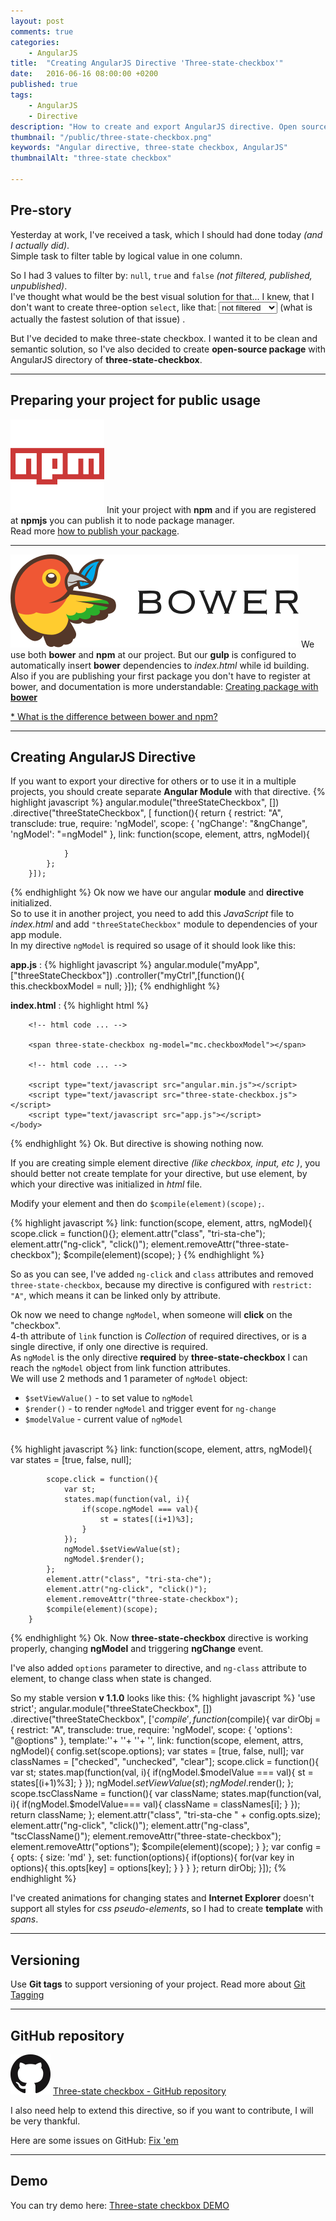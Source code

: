 ```yaml
---
layout: post
comments: true
categories:
    - AngularJS
title:  "Creating AngularJS Directive 'Three-state-checkbox'"
date:   2016-06-16 08:00:00 +0200
published: true
tags: 
    - AngularJS
    - Directive
description: "How to create and export AngularJS directive. Open source project, published on GitHub. How to update scope in angular directive"
thumbnail: "/public/three-state-checkbox.png"
keywords: "Angular directive, three-state checkbox, AngularJS"
thumbnailAlt: "three-state checkbox"

---
```



## Pre-story

Yesterday at work, I've received a task, which I should had done today _(and I actually did)_. <br/>Simple task to filter table by logical value in one column.

So I had 3 values to filter by: `null`, `true` and `false` _(not filtered, published, unpublished)_.<br/>
I've thought what would be the best visual solution for that... 
I knew, that I don't want to create three-option `select`, like that: 
<select>
    <option selected>not filtered</option>
    <option>published</option>
    <option>unpublished</option>
</select>
(what is actually the fastest solution of that issue) .

But I've decided to make three-state checkbox. I wanted it to be clean and semantic solution, 
so I've also decided to create **open-source package** with AngularJS directory of **three-state-checkbox**.
<!--more-->

___

## Preparing your project for public usage

![npm logo](/public/npm-logo.png "Node package manager")
Init your project with **npm** and if you are registered at __npmjs__ you can publish it to node package manager.<br/>
Read more [how to publish your package](https://docs.npmjs.com/getting-started/publishing-npm-packages).

___

![bower logo](/public/bower-logo.svg "bower")
We use both **bower** and **npm** at our project. But our **gulp** is configured to automatically insert **bower** dependencies to _index.html_ while id building. <br/>
Also if you are publishing your first package you don't have to register at bower, and documentation is more understandable: 
[Creating package with **bower**](https://bower.io/docs/creating-packages/)<br/>

[* What is the difference between bower and npm?](http://stackoverflow.com/a/18652918/4450072)


___

## Creating AngularJS Directive

If you want to export your directive for others or to use it in a multiple projects, you should create separate **Angular Module** 
with that directive.
{% highlight javascript %}
    angular.module("threeStateCheckbox", [])
        .directive("threeStateCheckbox", [ function(){
            return {
                restrict: "A",
                transclude: true,
                require: 'ngModel',
                scope: {
                    'ngChange': "&ngChange",
                    'ngModel': "=ngModel"
                },
                link: function(scope, element, attrs, ngModel){
                    
                }
            };
        }]);
{% endhighlight %}
Ok now we have our angular **module** and **directive** initialized. <br/>
So to use it in another project, you need to add this _JavaScript_ file to _index.html_ and add `"threeStateCheckbox"` module to dependencies of your app module.<br/>
In my directive `ngModel` is required so usage of it should look like this:

**app.js** :
{% highlight javascript %}
    angular.module("myApp", ["threeStateCheckbox"])
        .controller("myCtrl",[function(){
            this.checkboxModel = null;
        }]);
{% endhighlight %}

**index.html** :
{% highlight html %}
    <head>
        <!-- title, etc ... -->
        <link rel="text/css" href="three-state-checkbox.css"/>
    </head>
    <body ng-app="myApp" ng-controller="myCtrl as mc">
    
        <!-- html code ... -->
        
        <span three-state-checkbox ng-model="mc.checkboxModel"></span>
        
        <!-- html code ... -->
        
        <script type="text/javascript src="angular.min.js"></script>
        <script type="text/javascript src="three-state-checkbox.js"></script>
        <script type="text/javascript src="app.js"></script>
    </body>
{% endhighlight %}
Ok. But directive is showing nothing now.

If you are creating simple element directive _(like checkbox, input, etc )_, you should better not create template for your directive, but use element, 
by which your directive was initialized in _html_ file. 

Modify your element and then do `$compile(element)(scope);`. 

{% highlight javascript %}
    link: function(scope, element, attrs, ngModel){
        scope.click = function(){};
        element.attr("class", "tri-sta-che");
        element.attr("ng-click", "click()");
        element.removeAttr("three-state-checkbox");
        $compile(element)(scope);
    }
{% endhighlight %}

So as you can see, I've added `ng-click` and `class` attributes and removed `three-state-checkbox`, because my directive is configured with `restrict: "A"`, which means it can be linked only by attribute. 

Ok now we need to change `ngModel`, when someone will **click** on the "checkbox". <br/>
4-th attribute of `link` function is _Collection_ of required directives, or is a single directive, if only one directive is required. <br/>
As `ngModel` is the only directive **required** by **three-state-checkbox** I can reach the `ngModel` object from link function attributes.<br/> 
We will use 2 methods and 1 parameter of `ngModel` object:

* `$setViewValue()` - to set value to `ngModel`
* `$render()` - to render `ngModel` and trigger event for `ng-change`
* `$modelValue` - current value of `ngModel`

<br/>
{% highlight javascript %}
        link: function(scope, element, attrs, ngModel){
            var states = [true, false, null];
            
            scope.click = function(){
                var st;
                states.map(function(val, i){
                    if(scope.ngModel === val){
                        st = states[(i+1)%3];
                    }
                });
                ngModel.$setViewValue(st);
                ngModel.$render();
            };
            element.attr("class", "tri-sta-che");
            element.attr("ng-click", "click()");
            element.removeAttr("three-state-checkbox");
            $compile(element)(scope);
        }
{% endhighlight %}
Ok. Now **three-state-checkbox** directive is working properly, changing **ngModel** and triggering **ngChange** event. 

I've also added `options` parameter to directive, and `ng-class` attribute to element, to change class when state is changed. 

So my stable version **v 1.1.0** looks like this: 
{% highlight javascript %}
    'use strict';
    angular.module("threeStateCheckbox", [])
        .directive("threeStateCheckbox", ['$compile', function($compile){
            var dirObj = {
                restrict: "A",
                transclude: true,
                require: 'ngModel',
                scope: {
                    'options': "@options"
                },
                template:'<span class="tsc-b tsc-b-t"></span>'+
                '<span class="tsc-b tsc-b-l"></span>'+
                '<span class="tsc-b tsc-b-r"></span>'+
                '<span class="tsc-b tsc-b-b"></span>',
                link: function(scope, element, attrs, ngModel){
                    config.set(scope.options);
                    var states = [true, false, null];
                    var classNames = ["checked", "unchecked", "clear"];
                    scope.click = function(){
                        var st;
                        states.map(function(val, i){
                            if(ngModel.$modelValue === val){
                                st = states[(i+1)%3];
                            }
                        });
                        ngModel.$setViewValue(st);
                        ngModel.$render();
                    };
                    scope.tscClassName = function(){
                        var className;
                        states.map(function(val, i){
                            if(ngModel.$modelValue=== val){
                                className = classNames[i];
                            }
                        });
                        return className;
                    };
                    element.attr("class", "tri-sta-che " + config.opts.size);
                    element.attr("ng-click", "click()");
                    element.attr("ng-class", "tscClassName()");
                    element.removeAttr("three-state-checkbox");
                    element.removeAttr("options");
                    $compile(element)(scope);
                }
            };
            var config = {
                opts: {
                    size: 'md'
                },
                set: function(options){
                    if(options){
                        for(var key in options){
                            this.opts[key] = options[key];
                        }
                    }
                }
            };
            return dirObj;
        }]);
{% endhighlight %}

I've created animations for changing states and **Internet Explorer** doesn't support all styles for _css pseudo-elements_, so I had to create **template** with _spans_.

___

## Versioning

Use **Git tags** to support versioning of your project. Read more about [Git Tagging](https://git-scm.com/book/en/v2/Git-Basics-Tagging)
        
___

## GitHub repository

![GitHub logo](/public/github.png "GitHub") 
[Three-state checkbox - GitHub repository](https://github.com/antontemchenko/three-state-checkbox)

I also need help to extend this directive, so if you want to contribute, I will be very thankful.

Here are some issues on GitHub: [Fix 'em](https://github.com/antontemchenko/three-state-checkbox/issues)

___

## Demo 

You can try demo here: [Three-state checkbox DEMO](http://anton.temchenko.com.ua/dev/three-state-checkbox/demo)